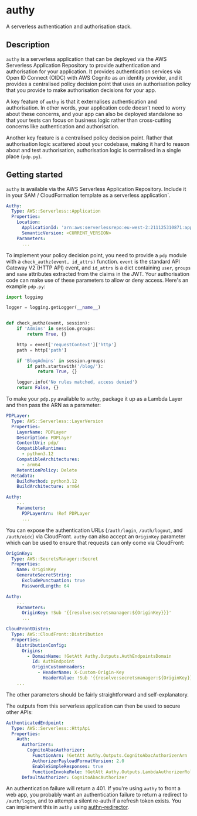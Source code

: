 # authy

A serverless authentication and authorisation stack.

## Description

`authy` is a serverless application that can be deployed via the AWS Serverless Application Repository to provide authentication and authorisation for your application. It provides authentication services via Open ID Connect (OIDC) with AWS Cognito as an identity provider, and it provides a centralised policy decision point that uses an authorisation policy that you provide to make authorisation decisions for your app.

A key feature of `authy` is that it externalises authentication and authorisation. In other words, your application code doesn't need to worry about these concerns, and your app can also be deployed standalone so that your tests can focus on business logic rather than cross-cutting concerns like authentication and authorisation.

Another key feature is a centralised policy decision point. Rather that authorisation logic scattered about your codebase, making it hard to reason about and test authorisation, authorisation logic is centralised in a single place (`pdp.py`).

## Getting started

`authy` is available via the AWS Serverless Application Repository. Include it in your SAM / CloudFormation template as a serverless application`.

```yaml
Authy:
  Type: AWS::Serverless::Application
  Properties:
    Location:
      ApplicationId: 'arn:aws:serverlessrepo:eu-west-2:211125310871:applications/authy'
      SemanticVersion: <CURRENT_VERSION>
    Parameters:
      ...
```

To implement your policy decision point, you need to provide a `pdp` module with a `check_authz(event, id_attrs)` function. `event` is the standard API Gateway V2 (HTTP API) event, and `id_attrs` is a dict containing `user`, `groups` and `name` attributes extracted from the claims in the JWT. Your authorisation code can make use of these parameters to allow or deny access. Here's an example `pdp.py`:

```python
import logging

logger = logging.getLogger(__name__)


def check_authz(event, session):
    if 'Admins' in session.groups:
        return True, {}

    http = event['requestContext']['http']
    path = http['path']

    if 'BlogAdmins' in session.groups:
        if path.startswith('/blog/'):
            return True, {}

    logger.info('No rules matched, access denied')
    return False, {}
```

To make your `pdp.py` available to `authy`, package it up as a Lambda Layer and then pass the ARN as a parameter:

```yaml
PDPLayer:
  Type: AWS::Serverless::LayerVersion
  Properties:
    LayerName: PDPLayer
    Description: PDPLayer
    ContentUri: pdp/
    CompatibleRuntimes:
      - python3.12
    CompatibleArchitectures:
      - arm64
    RetentionPolicy: Delete
  Metadata:
    BuildMethod: python3.12
    BuildArchitecture: arm64

Authy:
    ...
    Parameters:
      PDPLayerArn: !Ref PDPLayer
      ...
```

You can expose the authentication URLs (`/auth/login`, `/auth/logout`, and `/auth/oidc`) via CloudFront. `authy` can also accept an `OriginKey` parameter which can be used to ensure that requests can only come via CloudFront:

```yaml
OriginKey:
  Type: AWS::SecretsManager::Secret
  Properties:
    Name: OriginKey
    GenerateSecretString:
      ExcludePunctuation: true
      PasswordLength: 64

Authy:
    ...
    Parameters:
      OriginKey: !Sub '{{resolve:secretsmanager:${OriginKey}}}'
      ...

CloudFrontDistro:
  Type: AWS::CloudFront::Distribution
  Properties:
    DistributionConfig:
      Origins:
        - DomainName: !GetAtt Authy.Outputs.AuthEndpointsDomain
          Id: AuthEndpoint
          OriginCustomHeaders:
            - HeaderName: X-Custom-Origin-Key
              HeaderValue: !Sub '{{resolve:secretsmanager:${OriginKey}}}'
    ...
```

The other parameters should be fairly straightforward and self-explanatory.

The outputs from this serverless application can then be used to secure other APIs:

```yaml
AuthenticatedEndpoint:
  Type: AWS::Serverless::HttpApi
  Properties:
    Auth:
      Authorizers:
        CognitoAbacAuthorizer:
          FunctionArn: !GetAtt Authy.Outputs.CognitoAbacAuthorizerArn
          AuthorizerPayloadFormatVersion: 2.0
          EnableSimpleResponses: true
          FunctionInvokeRole: !GetAtt Authy.Outputs.LambdaAuthorizerRoleArn
      DefaultAuthorizer: CognitoAbacAuthorizer
```

An authentication failure will return a 401. If you're using `authy` to front a web app, you probably want an authentication failure to return a redirect to `/auth/login`, and to attempt a silent re-auth if a refresh token exists. You can implement this in `authy` using [authn-redirector](https://github.com/andycaine/authn-redirector).
